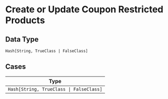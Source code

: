 
# Create or Update Coupon Restricted Products

## Data Type

`Hash[String, TrueClass | FalseClass]`

## Cases

| Type |
|  --- |
| `Hash[String, TrueClass \| FalseClass]` |

